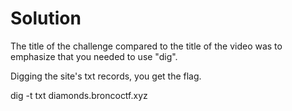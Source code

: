 # Solution

The title of the challenge compared to the title of the video was to emphasize that you needed to use "dig".

Digging the site's txt records, you get the flag. 

dig -t txt diamonds.broncoctf.xyz